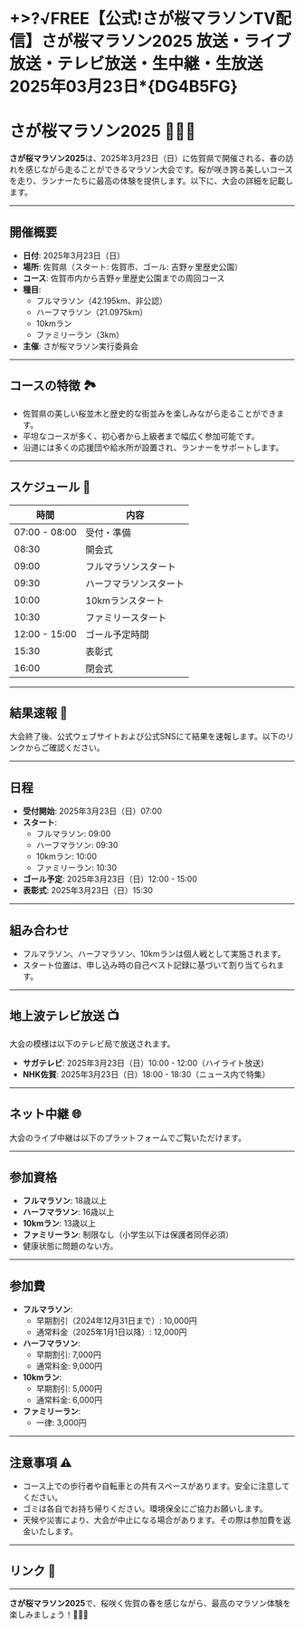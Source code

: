 # +>?√FREE【公式!さが桜マラソンTV配信】さが桜マラソン2025 放送・ライブ放送・テレビ放送・生中継・生放送 2025年03月23日*{DG4B5FG}

# さが桜マラソン2025 🏃‍♂️🌸

**さが桜マラソン2025**は、2025年3月23日（日）に佐賀県で開催される、春の訪れを感じながら走ることができるマラソン大会です。桜が咲き誇る美しいコースを走り、ランナーたちに最高の体験を提供します。以下に、大会の詳細を記載します。

---

## 開催概要

- **日付**: 2025年3月23日（日）
- **場所**: 佐賀県（スタート: 佐賀市、ゴール: 吉野ヶ里歴史公園）
- **コース**: 佐賀市内から吉野ヶ里歴史公園までの周回コース
- **種目**:
  - フルマラソン（42.195km、非公認）
  - ハーフマラソン（21.0975km）
  - 10kmラン
  - ファミリーラン（3km）
- **主催**: さが桜マラソン実行委員会

---

## コースの特徴 🏞️

- 佐賀県の美しい桜並木と歴史的な街並みを楽しみながら走ることができます。
- 平坦なコースが多く、初心者から上級者まで幅広く参加可能です。
- 沿道には多くの応援団や給水所が設置され、ランナーをサポートします。

---

## スケジュール 📅

| 時間         | 内容                  |
|--------------|-----------------------|
| 07:00 - 08:00 | 受付・準備            |
| 08:30        | 開会式                |
| 09:00        | フルマラソンスタート  |
| 09:30        | ハーフマラソンスタート|
| 10:00        | 10kmランスタート      |
| 10:30        | ファミリースタート    |
| 12:00 - 15:00 | ゴール予定時間        |
| 15:30        | 表彰式                |
| 16:00        | 閉会式                |

---

## 結果速報 🏁

大会終了後、公式ウェブサイトおよび公式SNSにて結果を速報します。以下のリンクからご確認ください。


---

## 日程

- **受付開始**: 2025年3月23日（日）07:00
- **スタート**:
  - フルマラソン: 09:00
  - ハーフマラソン: 09:30
  - 10kmラン: 10:00
  - ファミリーラン: 10:30
- **ゴール予定**: 2025年3月23日（日）12:00 - 15:00
- **表彰式**: 2025年3月23日（日）15:30

---

## 組み合わせ

- フルマラソン、ハーフマラソン、10kmランは個人戦として実施されます。
- スタート位置は、申し込み時の自己ベスト記録に基づいて割り当てられます。

---

## 地上波テレビ放送 📺

大会の模様は以下のテレビ局で放送されます。

- **サガテレビ**: 2025年3月23日（日）10:00 - 12:00（ハイライト放送）
- **NHK佐賀**: 2025年3月23日（日）18:00 - 18:30（ニュース内で特集）

---

## ネット中継 🌐

大会のライブ中継は以下のプラットフォームでご覧いただけます。


---

## 参加資格

- **フルマラソン**: 18歳以上
- **ハーフマラソン**: 16歳以上
- **10kmラン**: 13歳以上
- **ファミリーラン**: 制限なし（小学生以下は保護者同伴必須）
- 健康状態に問題のない方。

---

## 参加費

- **フルマラソン**:
  - 早期割引（2024年12月31日まで）: 10,000円
  - 通常料金（2025年1月1日以降）: 12,000円
- **ハーフマラソン**:
  - 早期割引: 7,000円
  - 通常料金: 9,000円
- **10kmラン**:
  - 早期割引: 5,000円
  - 通常料金: 6,000円
- **ファミリーラン**:
  - 一律: 3,000円

---

## 注意事項 ⚠️

- コース上での歩行者や自転車との共有スペースがあります。安全に注意してください。
- ゴミは各自でお持ち帰りください。環境保全にご協力お願いします。
- 天候や災害により、大会が中止になる場合があります。その際は参加費を返金いたします。

---

## リンク 🔗


---

**さが桜マラソン2025**で、桜咲く佐賀の春を感じながら、最高のマラソン体験を楽しみましょう！🌸🏃‍♀️
